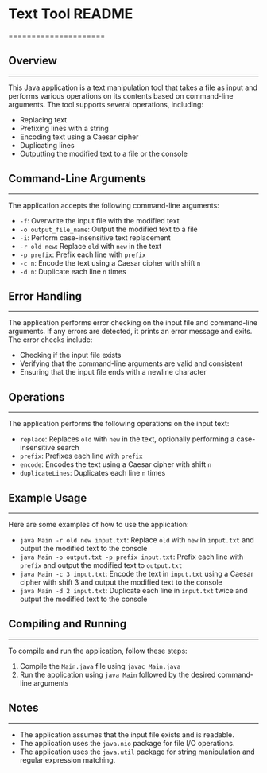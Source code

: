 # Text Tool README
=====================

## Overview
-----------

This Java application is a text manipulation tool that takes a file as input and performs various operations on its contents based on command-line arguments. The tool supports several operations, including:

* Replacing text
* Prefixing lines with a string
* Encoding text using a Caesar cipher
* Duplicating lines
* Outputting the modified text to a file or the console

## Command-Line Arguments
-------------------------

The application accepts the following command-line arguments:

* `-f`: Overwrite the input file with the modified text
* `-o output_file_name`: Output the modified text to a file
* `-i`: Perform case-insensitive text replacement
* `-r old new`: Replace `old` with `new` in the text
* `-p prefix`: Prefix each line with `prefix`
* `-c n`: Encode the text using a Caesar cipher with shift `n`
* `-d n`: Duplicate each line `n` times

## Error Handling
-----------------

The application performs error checking on the input file and command-line arguments. If any errors are detected, it prints an error message and exits. The error checks include:

* Checking if the input file exists
* Verifying that the command-line arguments are valid and consistent
* Ensuring that the input file ends with a newline character

## Operations
--------------

The application performs the following operations on the input text:

* `replace`: Replaces `old` with `new` in the text, optionally performing a case-insensitive search
* `prefix`: Prefixes each line with `prefix`
* `encode`: Encodes the text using a Caesar cipher with shift `n`
* `duplicateLines`: Duplicates each line `n` times

## Example Usage
----------------

Here are some examples of how to use the application:

* `java Main -r old new input.txt`: Replace `old` with `new` in `input.txt` and output the modified text to the console
* `java Main -o output.txt -p prefix input.txt`: Prefix each line with `prefix` and output the modified text to `output.txt`
* `java Main -c 3 input.txt`: Encode the text in `input.txt` using a Caesar cipher with shift 3 and output the modified text to the console
* `java Main -d 2 input.txt`: Duplicate each line in `input.txt` twice and output the modified text to the console

## Compiling and Running
-------------------------

To compile and run the application, follow these steps:

1. Compile the `Main.java` file using `javac Main.java`
2. Run the application using `java Main` followed by the desired command-line arguments

## Notes
-------

* The application assumes that the input file exists and is readable.
* The application uses the `java.nio` package for file I/O operations.
* The application uses the `java.util` package for string manipulation and regular expression matching.